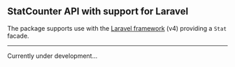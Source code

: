 StatCounter API with support for Laravel 
---

The package supports use with the [Laravel framework][2] (v4) providing a `Stat` facade.

----

Currently under development...

[1]: http://api.statcounter.com/docs/v3
[2]: http://laravel.com/
